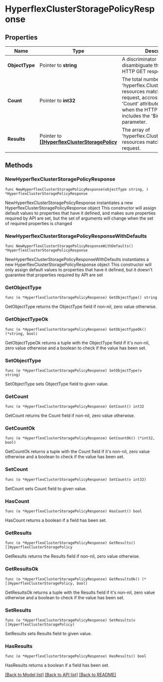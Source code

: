 # HyperflexClusterStoragePolicyResponse

## Properties

Name | Type | Description | Notes
------------ | ------------- | ------------- | -------------
**ObjectType** | Pointer to **string** | A discriminator value to disambiguate the schema of a HTTP GET response body. | 
**Count** | Pointer to **int32** | The total number of &#39;hyperflex.ClusterStoragePolicy&#39; resources matching the request, accross all pages. The &#39;Count&#39; attribute is included when the HTTP GET request includes the &#39;$inlinecount&#39; parameter. | [optional] 
**Results** | Pointer to [**[]HyperflexClusterStoragePolicy**](hyperflex.ClusterStoragePolicy.md) | The array of &#39;hyperflex.ClusterStoragePolicy&#39; resources matching the request. | [optional] 

## Methods

### NewHyperflexClusterStoragePolicyResponse

`func NewHyperflexClusterStoragePolicyResponse(objectType string, ) *HyperflexClusterStoragePolicyResponse`

NewHyperflexClusterStoragePolicyResponse instantiates a new HyperflexClusterStoragePolicyResponse object
This constructor will assign default values to properties that have it defined,
and makes sure properties required by API are set, but the set of arguments
will change when the set of required properties is changed

### NewHyperflexClusterStoragePolicyResponseWithDefaults

`func NewHyperflexClusterStoragePolicyResponseWithDefaults() *HyperflexClusterStoragePolicyResponse`

NewHyperflexClusterStoragePolicyResponseWithDefaults instantiates a new HyperflexClusterStoragePolicyResponse object
This constructor will only assign default values to properties that have it defined,
but it doesn't guarantee that properties required by API are set

### GetObjectType

`func (o *HyperflexClusterStoragePolicyResponse) GetObjectType() string`

GetObjectType returns the ObjectType field if non-nil, zero value otherwise.

### GetObjectTypeOk

`func (o *HyperflexClusterStoragePolicyResponse) GetObjectTypeOk() (*string, bool)`

GetObjectTypeOk returns a tuple with the ObjectType field if it's non-nil, zero value otherwise
and a boolean to check if the value has been set.

### SetObjectType

`func (o *HyperflexClusterStoragePolicyResponse) SetObjectType(v string)`

SetObjectType sets ObjectType field to given value.


### GetCount

`func (o *HyperflexClusterStoragePolicyResponse) GetCount() int32`

GetCount returns the Count field if non-nil, zero value otherwise.

### GetCountOk

`func (o *HyperflexClusterStoragePolicyResponse) GetCountOk() (*int32, bool)`

GetCountOk returns a tuple with the Count field if it's non-nil, zero value otherwise
and a boolean to check if the value has been set.

### SetCount

`func (o *HyperflexClusterStoragePolicyResponse) SetCount(v int32)`

SetCount sets Count field to given value.

### HasCount

`func (o *HyperflexClusterStoragePolicyResponse) HasCount() bool`

HasCount returns a boolean if a field has been set.

### GetResults

`func (o *HyperflexClusterStoragePolicyResponse) GetResults() []HyperflexClusterStoragePolicy`

GetResults returns the Results field if non-nil, zero value otherwise.

### GetResultsOk

`func (o *HyperflexClusterStoragePolicyResponse) GetResultsOk() (*[]HyperflexClusterStoragePolicy, bool)`

GetResultsOk returns a tuple with the Results field if it's non-nil, zero value otherwise
and a boolean to check if the value has been set.

### SetResults

`func (o *HyperflexClusterStoragePolicyResponse) SetResults(v []HyperflexClusterStoragePolicy)`

SetResults sets Results field to given value.

### HasResults

`func (o *HyperflexClusterStoragePolicyResponse) HasResults() bool`

HasResults returns a boolean if a field has been set.


[[Back to Model list]](../README.md#documentation-for-models) [[Back to API list]](../README.md#documentation-for-api-endpoints) [[Back to README]](../README.md)


